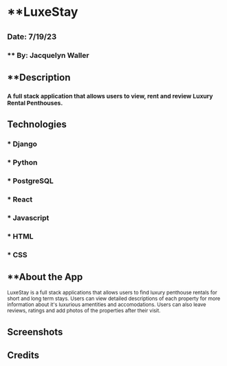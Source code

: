 # **LuxeStay

## <sub> Date: 7/19/23 </sub>

### ** By: Jacquelyn Waller

## **Description
### <sub> A full stack application that allows users to view, rent and review Luxury Rental Penthouses. </sub>

## Technologies
### * Django
### * Python
### * PostgreSQL
### * React
### * Javascript
### * HTML
### * CSS

## **About the App
<sub>LuxeStay is a full stack applications that allows users to find luxury penthouse rentals for short and long term stays. Users can view detailed descriptions of each property for more information about it's luxurious amentities and accomodations. Users can also leave reviews, ratings and add photos of the properties after their visit.</sub>

## Screenshots

## Credits